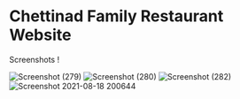 # Chettinad Family Restaurant Website

Screenshots !

![Screenshot (279)](https://user-images.githubusercontent.com/53603090/129918394-c3c3e1e0-9ae6-4733-898a-d7ac6b72444f.png)
![Screenshot (280)](https://user-images.githubusercontent.com/53603090/129918473-a1441ac6-0aa3-422d-83e4-3b84f92cd98a.png)
![Screenshot (282)](https://user-images.githubusercontent.com/53603090/129918522-16baabf1-9127-4140-96cf-8a0af82b74c9.png)
![Screenshot 2021-08-18 200644](https://user-images.githubusercontent.com/53603090/129918605-5148fed8-101a-48b6-ac6a-1c704cbb2c94.jpg)
